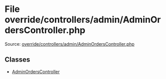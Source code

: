 File override/controllers/admin/AdminOrdersController.php
=========
Source: [override/controllers/admin/AdminOrdersController.php](https://github.com/PrestaShop/PrestaShop/blob/1.6.1.1/override/controllers/admin/AdminOrdersController.php)


Classes
-------

* [AdminOrdersController](class.AdminOrdersController)

